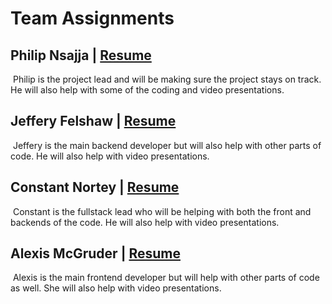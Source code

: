 # Team Assignments

## Philip Nsajja | [Resume](https://github.com/Chewwi7/Intro-to-Software-Engineering-Project/blob/main/Project%20Planning/TeamResumes/PhilipNsajjaResume.md)

​	Philip is the project lead and will be making sure the project stays on track. He will also help with some of the coding and video presentations.

## Jeffery Felshaw | [Resume](https://github.com/Chewwi7/Intro-to-Software-Engineering-Project/blob/main/Project%20Planning/TeamResumes/JefferyFelshawResume.md)

​	Jeffery is the main backend developer but will also help with other parts of code. He will also help with video presentations.

## Constant Nortey | [Resume](https://github.com/Chewwi7/Intro-to-Software-Engineering-Project/blob/main/Project%20Planning/TeamResumes/ConstantNorteyResume.md)

​	Constant is the fullstack lead who will be helping with both the front and backends of the code. He will also help with video presentations.

## Alexis McGruder | [Resume](https://github.com/Chewwi7/Intro-to-Software-Engineering-Project/blob/main/Project%20Planning/TeamResumes/AlexisMcGruderResume.md)

​	Alexis is the main frontend developer but will help with other parts of code as well. She will also help with video presentations.

​	

